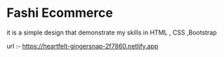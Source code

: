 # Fashi Ecommerce 

it is a simple design that demonstrate my skills in HTML , CSS ,Bootstrap

url :- https://heartfelt-gingersnap-2f7860.netlify.app
